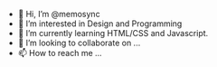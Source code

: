 - 👋 Hi, I’m @memosync
- 👀 I’m interested in Design and Programming
- 🌱 I’m currently learning HTML/CSS and Javascript.
- 💞️ I’m looking to collaborate on ...
- 📫 How to reach me ...

<!---
memosync/memosync is a ✨ special ✨ repository because its `README.md` (this file) appears on your GitHub profile.
You can click the Preview link to take a look at your changes.
--->
